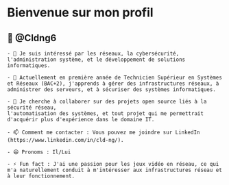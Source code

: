 

# Bienvenue sur mon profil
## 👋 @Cldng6

    - 👀 Je suis intéressé par les réseaux, la cybersécurité,
    l'administration système, et le développement de solutions informatiques.

    - 🌱 Actuellement en première année de Technicien Supérieur en Systèmes et Réseaux (BAC+2), j'apprends à gérer des infrastructures réseaux, à administrer des serveurs, et à sécuriser des systèmes informatiques.

    - 💞️ Je cherche à collaborer sur des projets open source liés à la sécurité réseau,
    l'automatisation des systèmes, et tout projet qui me permettrait d'acquérir plus d'expérience dans le domaine IT.

    - 📫 Comment me contacter : Vous pouvez me joindre sur LinkedIn (https://www.linkedin.com/in/cld-ng/).

    - 😄 Pronoms : Il/Lui

    - ⚡ Fun fact : J'ai une passion pour les jeux vidéo en réseau, ce qui m'a naturellement conduit à m'intéresser aux infrastructures réseau et à leur fonctionnement.

<!---
    >   git add .
    >   git commit -m "first commit"
    >   git push
--->
<!---
Cldng6/Cldng6 est un dépôt ✨ spécial ✨ car son `README.md` (ce fichier) apparaît sur votre profil GitHub.
Vous pouvez cliquer sur le lien Aperçu pour jeter un œil à vos modifications.
--->